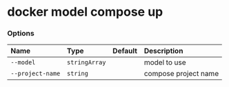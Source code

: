 # docker model compose up

<!---MARKER_GEN_START-->
### Options

| Name             | Type          | Default | Description          |
|:-----------------|:--------------|:--------|:---------------------|
| `--model`        | `stringArray` |         | model to use         |
| `--project-name` | `string`      |         | compose project name |


<!---MARKER_GEN_END-->

